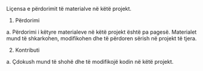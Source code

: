 Liçensa e përdorimit të materialve në këtë projekt.

1. Përdorimi

a. Përdorimi i këtyre materialeve në këtë projekt është pa pagesë. 
Materialet mund të shkarkohen, modifikohen dhe të përdoren sërish në projekt të tjera.

2. Kontributi

a. Çdokush mund të shohë dhe të modifikojë kodin në këtë projekt.
